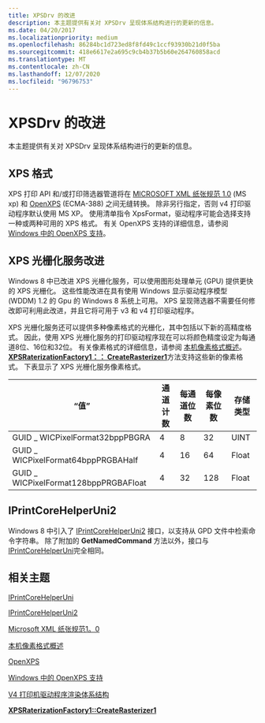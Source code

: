 ```yaml
---
title: XPSDrv 的改进
description: 本主题提供有关对 XPSDrv 呈现体系结构进行的更新的信息。
ms.date: 04/20/2017
ms.localizationpriority: medium
ms.openlocfilehash: 86284bc1d723ed8f8fd49c1ccf93930b21d0f5ba
ms.sourcegitcommit: 418e6617e2a695c9cb4b37b5b60e264760858acd
ms.translationtype: MT
ms.contentlocale: zh-CN
ms.lasthandoff: 12/07/2020
ms.locfileid: "96796753"
---
```

# <a name="improvements-in-xpsdrv"></a>XPSDrv 的改进

本主题提供有关对 XPSDrv 呈现体系结构进行的更新的信息。

## <a name="xps-format"></a>XPS 格式

XPS 打印 API 和/或打印筛选器管道将在 [MICROSOFT XML 纸张规范 1.0](/previous-versions/windows/hardware/design/dn614032(v=vs.85)) (MS xp) 和 [OpenXPS](https://www.ecma-international.org/publications/standards/Ecma-388.htm) (ECMA-388) 之间无缝转换。 除非另行指定，否则 v4 打印驱动程序默认使用 MS XP。 使用清单指令 XpsFormat，驱动程序可能会选择支持一种或两种可用的 XPS 格式。 有关 OpenXPS 支持的详细信息，请参阅 [Windows 中的 OpenXPS 支持](./driver-support-for-openxps.md)。

## <a name="xps-rasterization-service-improvements"></a>XPS 光栅化服务改进

Windows 8 中已改进 XPS 光栅化服务，可以使用图形处理单元 (GPU) 提供更快的 XPS 光栅化。 这些性能改进在具有使用 Windows 显示驱动程序模型 (WDDM) 1.2 的 Gpu 的 Windows 8 系统上可用。 XPS 呈现筛选器不需要任何修改即可利用此改进，并且它将可用于 v3 和 v4 打印驱动程序。

XPS 光栅化服务还可以提供多种像素格式的光栅化，其中包括以下新的高精度格式。 因此，使用 XPS 光栅化服务的打印驱动程序现在可以将颜色精度设定为每通道8位、16位和32位。 有关像素格式的详细信息，请参阅 [本机像素格式概述](/windows/desktop/wic/-wic-codec-native-pixel-formats)。 [**XPSRaterizationFactory1：： CreateRasterizer1**](/previous-versions/windows/hardware/drivers/hh802468(v=vs.85))方法支持这些新的像素格式。 下表显示了 XPS 光栅化服务像素格式。

| “值”                                | 通道计数 | 每通道位数 | 每像素位数 | 存储类型 |
|--------------------------------------|---------------|------------------|----------------|--------------|
| GUID \_ WICPixelFormat32bppPBGRA       | 4             | 8                | 32             | UINT         |
| GUID \_ WICPixelFormat64bppPRGBAHalf   | 4             | 16               | 64             | Float        |
| GUID \_ WICPixelFormat128bppPRGBAFloat | 4             | 32               | 128            | Float        |

## <a name="iprintcorehelperuni2"></a>IPrintCoreHelperUni2

Windows 8 中引入了 [IPrintCoreHelperUni2](/windows-hardware/drivers/ddi/prcomoem/nn-prcomoem-iprintcorehelperuni2) 接口，以支持从 GPD 文件中检索命令字符串。 除了附加的 **GetNamedCommand** 方法以外，接口与 [IPrintCoreHelperUni](/windows-hardware/drivers/ddi/prcomoem/nn-prcomoem-iprintcorehelperuni)完全相同。

## <a name="related-topics"></a>相关主题

[IPrintCoreHelperUni](/windows-hardware/drivers/ddi/prcomoem/nn-prcomoem-iprintcorehelperuni)  

[IPrintCoreHelperUni2](/windows-hardware/drivers/ddi/prcomoem/nn-prcomoem-iprintcorehelperuni2)  

[Microsoft XML 纸张规范1。0](/previous-versions/windows/hardware/design/dn614032(v=vs.85))  

[本机像素格式概述](/windows/desktop/wic/-wic-codec-native-pixel-formats)  

[OpenXPS](https://www.ecma-international.org/publications/standards/Ecma-388.htm)  

[Windows 中的 OpenXPS 支持](./driver-support-for-openxps.md)  

[V4 打印机驱动程序渲染体系结构](./v4-driver-rendering-architecture.md)  

[**XPSRaterizationFactory1::CreateRasterizer1**](/previous-versions/windows/hardware/drivers/hh802468(v=vs.85))
